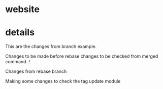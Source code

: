 # website
# details
This are the changes from branch example.


Changes to be made before rebase 
changes to be checked from merged command..!


Changes from rebase branch

Making some changes to check the tag update module
